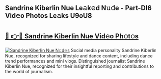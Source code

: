 ## Sandrine Kiberlin Nue Le𝚊k𝚎d N𝚞𝚍e - Part-DI6 Vid𝚎o Photos Le𝚊ks U9oU8

# <h2><a href="http://fbag1h.evod.top/?m=Sandrine+Kiberlin+Nue">🔗 👉🔴 Sandrine Kiberlin Nue Vid𝚎o Ph𝚘t𝚘s</a></h2>

[![Sandrine Kiberlin Nue N𝚞d𝚎s](https://i.imgur.com/8V9OHl7.gif)](http://fbag1h.evod.top/?m=Sandrine+Kiberlin+Nue)
Social media personality Sandrine Kiberlin Nue, recognized for sharing lifestyle and dance content, including dance trend performances and mini vlogs. Distinguished journalist Sandrine Kiberlin Nue, recognized for their insightful reporting and contributions to the world of journalism. 
